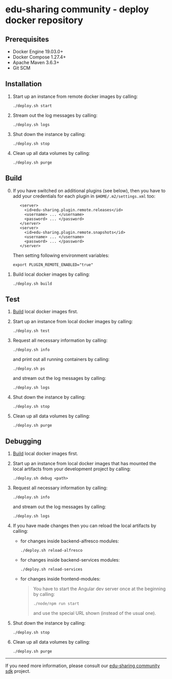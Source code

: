 # edu-sharing community - deploy docker repository

Prerequisites
-------------

- Docker Engine 19.03.0+
- Docker Compose 1.27.4+
- Apache Maven 3.6.3+
- Git SCM

Installation
------------

1. Start up an instance from remote docker images by calling:

   ```
   ./deploy.sh start
   ```

2. Stream out the log messages by calling:

   ```
   ./deploy.sh logs
   ```

3. Shut down the instance by calling:

   ```
   ./deploy.sh stop
   ```

4. Clean up all data volumes by calling:

   ```
   ./deploy.sh purge
   ```

Build
-----

0. If you have switched on additional plugins (see below), then you have to add your credentials for each plugin
   in `$HOME/.m2/settings.xml` too:

   ```
      <server>  
        <id>edu-sharing.plugin.remote.releases</id>
        <username> ... </username>
        <password> ... </password>
      </server>
      <server>
        <id>edu-sharing.plugin.remote.snapshots</id>
        <username> ... </username>
        <password> ... </password>
      </server>  
   ```      

   Then setting following environment variables:

   ```
   export PLUGIN_REMOTE_ENABLED="true"
   ```

1. Build local docker images by calling:

   ```
   ./deploy.sh build
   ```

Test
----

1. [Build](#build) local docker images first.

2. Start up an instance from local docker images by calling:

   ```
   ./deploy.sh test
   ```

3. Request all necessary information by calling:

   ```
   ./deploy.sh info
   ```

   and print out all running containers by calling:

   ```
   ./deploy.sh ps
   ```

   and stream out the log messages by calling:

   ```
   ./deploy.sh logs
   ```

4. Shut down the instance by calling:

   ```
   ./deploy.sh stop
   ```

5. Clean up all data volumes by calling:

   ```
   ./deploy.sh purge
   ```

Debugging
---------

1. [Build](#build) local docker images first.

2. Start up an instance from local docker images that has mounted the local artifacts from your development project by
   calling:

   ```
   ./deploy.sh debug <path>
   ```

3. Request all necessary information by calling:

   ```
   ./deploy.sh info
   ```

   and stream out the log messages by calling:

   ```
   ./deploy.sh logs
   ```

4. If you have made changes then you can reload the local artifacts by calling:

    * for changes inside backend-alfresco modules:

      ```
      ./deploy.sh reload-alfresco
      ```

    * for changes inside backend-services modules:

      ```
      ./deploy.sh reload-services
      ```

    * for changes inside frontend-modules:

      > You have to start the Angular dev server once at the beginning by calling:
      > ```
      > ./node/npm run start
      > ```     
      > and use the special URL shown (instead of the usual one).

5. Shut down the instance by calling:

   ```
   ./deploy.sh stop
   ```

6. Clean up all data volumes by calling:

   ```
   ./deploy.sh purge
   ```

---
If you need more information, please consult
our [edu-sharing community sdk](https://scm.edu-sharing.com/edu-sharing-community/edu-sharing-community-sdk) project.
